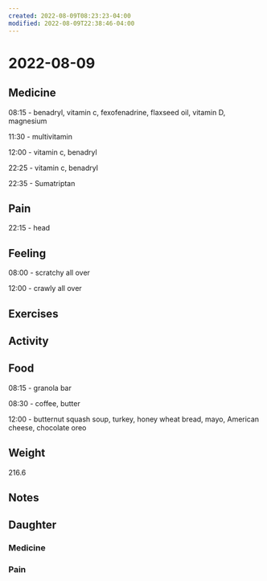 ```yaml
---
created: 2022-08-09T08:23:23-04:00
modified: 2022-08-09T22:38:46-04:00
---
```


# 2022-08-09

## Medicine

08:15 - benadryl, vitamin c, fexofenadrine, flaxseed oil, vitamin D, magnesium 

11:30 - multivitamin

12:00 - vitamin c, benadryl 

22:25 - vitamin c, benadryl

22:35 - Sumatriptan 

## Pain

22:15 - head

## Feeling

08:00 - scratchy all over

12:00 - crawly all over

## Exercises


## Activity


## Food

08:15 - granola bar

08:30 - coffee, butter 

12:00 - butternut squash soup, turkey, honey wheat bread, mayo, American cheese, chocolate oreo

## Weight

216.6


## Notes



## Daughter


### Medicine


### Pain
